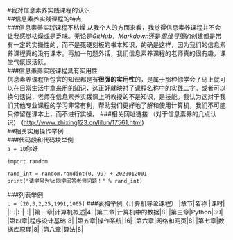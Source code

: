 #我对信息素养实践课程的认识  
##信息素养实践课程的特点  
###信息素养实践课程不枯燥
从我个人的方面来看，我觉得信息素养课程并不会让我感觉枯燥或是乏味。无论是*GitHub，Markdown*还是*思维导图*的创建都是带有一定的实操性的，而不是死硬刻板的书本知识，的确是这样，因为我们的信息素养课程真的没有课本。再加一句题外话，我们信息素养课程的老师真的很有趣，课堂气氛很活跃。  
###信息素养实践课程具有实用性  
信息素养课程所包含的知识都是有**很强的实用性**的，是属于那种你学会了马上就可以在日常生活中拿来用的知识，这正好就映衬了课程名称中的实践二字。或者可以换句话说，老师在信息素养实践课上所教授的不是知识，是技能。我认为这对于我们其他专业课程的学习非常有利，帮助我们更好地了解和使用计算机，我们不可能只停留在课本上，而不进行实操。
###相关网址链接 （对于信息素养的几点认识）
(http://www.zhixing123.cn/lilun/17561.html)  
##相关实用操作举例  
###代码段和代码块举例  
`a = 10`你好
```  
import random

rand_int = random.randint(0, 99) + 2020012001
print("请学号为%d同学回答老师问题！" % rand_int)  
```
###列表举例  
`L = [20,3,2,25,1991,1005]`
###表格举例（计算机导论课程）
|章节|名称 |课时|
|:-:|:-|-:|
|第一章|计算机概述|4|
|第二章|计算机中的数据|8|
|第三章|Python|30|
|第四章|程序设计基础|8|
|第五章|操作系统|16|
|第六章|网络和网页|8|
|第七章|数据库原理|8|
|第八章|算法|8|



